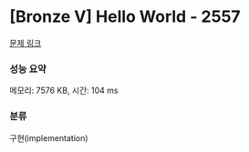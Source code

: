 # [Bronze V] Hello World - 2557 

[문제 링크](https://www.acmicpc.net/problem/2557) 

### 성능 요약

메모리: 7576 KB, 시간: 104 ms

### 분류

구현(implementation)

